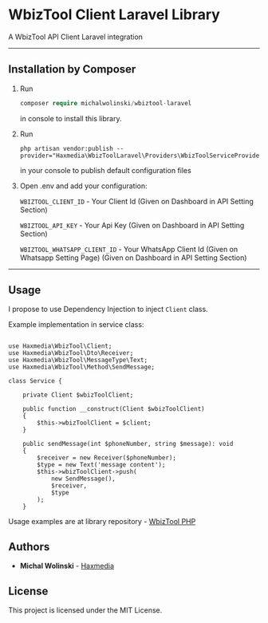 # WbizTool Client Laravel Library

A WbizTool API Client Laravel integration

---
## Installation by Composer
1. Run
    ```php   
    composer require michalwolinski/wbiztool-laravel
    ``` 
    in console to install this library.
2. Run
    ```
    php artisan vendor:publish --provider="Haxmedia\WbizToolLaravel\Providers\WbizToolServiceProvider"
    ```
    in your console to publish default configuration files

3. Open .env and add your configuration:

    `WBIZTOOL_CLIENT_ID` - Your Client Id (Given on Dashboard in API Setting Section)
    
    `WBIZTOOL_API_KEY` - Your Api Key (Given on Dashboard in API Setting Section)
    
    `WBIZTOOL_WHATSAPP_CLIENT_ID` - Your WhatsApp Client Id (Given on Whatsapp Setting Page) (Given on Dashboard in API Setting Section)

---

## Usage

I propose to use Dependency Injection to inject `Client` class.

Example implementation in service class:
```

use Haxmedia\WbizTool\Client;
use Haxmedia\WbizTool\Dto\Receiver;
use Haxmedia\WbizTool\MessageType\Text;
use Haxmedia\WbizTool\Method\SendMessage;

class Service {

    private Client $wbizToolClient;

    public function __construct(Client $wbizToolClient)
    {
        $this->wbizToolClient = $client;
    }

    public sendMessage(int $phoneNumber, string $message): void
    {
        $receiver = new Receiver($phoneNumber);
        $type = new Text('message content');
        $this->wbizToolClient->push(
            new SendMessage(),
            $receiver,
            $type
        );
    }
```

Usage examples are at library repository - [WbizTool PHP](https://github.com/michalwolinski/wbiztool-php)

## Authors

* **Michal Wolinski** - [Haxmedia](https://haxmedia.pl)

## License

This project is licensed under the MIT License.